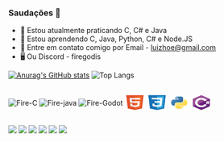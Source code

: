 ### Saudações 👋





- 🔭 Estou atualmente praticando C, C# e Java
- 🌱 Estou aprendendo C, Java, Python, C# e Node.JS
- 📱 Entre em contato comigo por Email - luizhoe@gmail.com
- 🖥 Ou Discord - firegodis

[![Anurag's GitHub stats](https://github-readme-stats.vercel.app/api?username=FireGodis&show_icons=true&theme=neon  )](https://github.com/FireGodis/github-readme-stats&show_icons=true&theme=neon)
![Top Langs](https://github-readme-stats.vercel.app/api/top-langs/?username=FireGodis&layout=compact&theme=dark)



<div style="display: inline_block"><br>
  <img align="center" alt="Fire-C" height="30" width="40" src="https://cdn.jsdelivr.net/gh/devicons/devicon@latest/icons/c/c-original.svg">
  <img align="center" alt="Fire-java" height="30" width="40" src="https://cdn.jsdelivr.net/gh/devicons/devicon@latest/icons/java/java-original-wordmark.svg">
  <img align="center" alt="Fire-Godot" height="30" width="40" src="https://cdn.jsdelivr.net/gh/devicons/devicon@latest/icons/godot/godot-original.svg">
  <img align="center" alt="Fire-HTML" height="30" width="40" src="https://raw.githubusercontent.com/devicons/devicon/master/icons/html5/html5-original.svg">
  <img align="center" alt="Fire-CSS" height="30" width="40" src="https://raw.githubusercontent.com/devicons/devicon/master/icons/css3/css3-original.svg">
  <img align="center" alt="Fire-Python" height="30" width="40" src="https://raw.githubusercontent.com/devicons/devicon/master/icons/python/python-original.svg">
  <img align="center" alt="Fire-Csharp" height="30" width="40" src="https://raw.githubusercontent.com/devicons/devicon/master/icons/csharp/csharp-original.svg">
</div>

##

<div> 
  <a href="https://www.youtube.com/c/FireGod13" target="_blank"><img src="https://img.shields.io/badge/YouTube-FF0000?style=for-the-badge&logo=youtube&logoColor=white" target="_blank"></a>
  <a href="https://www.instagram.com/luiz_henrique_l13/" target="_blank"><img src="https://img.shields.io/badge/-Instagram-%23E4405F?style=for-the-badge&logo=instagram&logoColor=white" target="_blank"></a>
 	<a href="https://www.twitch.tv/firegodis" target="_blank"><img src="https://img.shields.io/badge/Twitch-9146FF?style=for-the-badge&logo=twitch&logoColor=white" target="_blank"></a>
 <a href="https://discord.gg/87Ux6t99wT" target="_blank"><img src="https://img.shields.io/badge/Discord-7289DA?style=for-the-badge&logo=discord&logoColor=white" target="_blank"></a> 
  <a href = "mailto:luizhoe@gmail.com"><img src="https://img.shields.io/badge/-Gmail-%23333?style=for-the-badge&logo=gmail&logoColor=white" target="_blank"></a>
  <a href="https://www.linkedin.com/in/luiz-henrique-883339244/" target="_blank"><img src="https://img.shields.io/badge/-LinkedIn-%230077B5?style=for-the-badge&logo=linkedin&logoColor=white" target="_blank"></a> 
  
</div>
